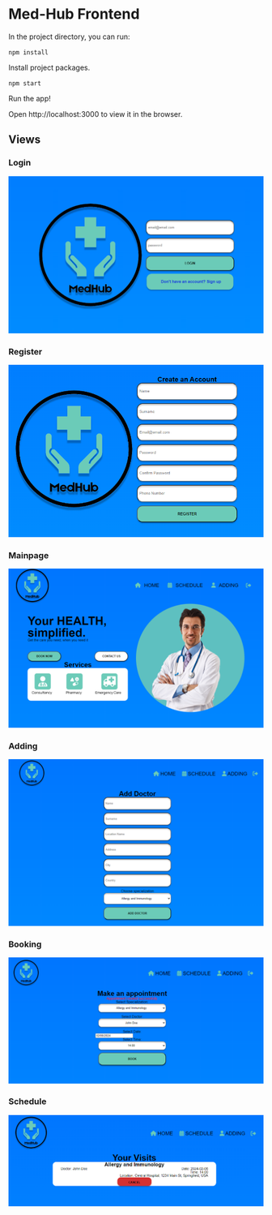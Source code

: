 # Med-Hub Frontend 
In the project directory, you can run:

```
npm install
```
Install project packages.
```
npm start
```
Run the app!

Open http://localhost:3000 to view it in the browser.

## Views

### Login

![alt text](doc/Login.png)

### Register

![alt text](doc/Register.png)

### Mainpage

![alt text](doc/MainPage.png)

### Adding

![alt text](doc/Adding.png)

### Booking

![alt text](doc/Booking.png)

### Schedule 

![alt text](doc/Schedule.png)